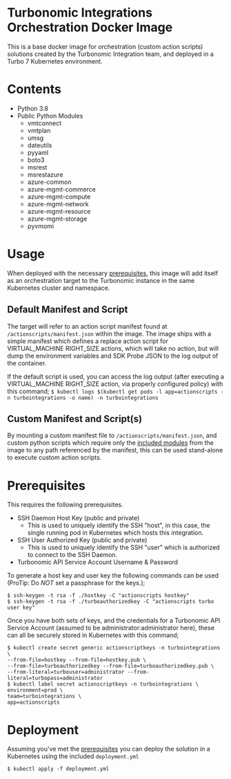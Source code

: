 # Turbonomic Integrations Orchestration Docker Image
This is a base docker image for orchestration (custom action scripts) solutions created by the Turbonomic Integration team, and deployed in a Turbo 7 Kubernetes environment.

# Contents
* Python 3.8
* Public Python Modules
  * vmtconnect
  * vmtplan
  * umsg
  * dateutils
  * pyyaml
  * boto3
  * msrest
  * msrestazure
  * azure-common
  * azure-mgmt-commerce
  * azure-mgmt-compute
  * azure-mgmt-network
  * azure-mgmt-resource
  * azure-mgmt-storage
  * pyvmomi

# Usage
When deployed with the necessary [prerequisites](#prerequisites), this image will add itself as an orchestration target to the Turbonomic instance in the same Kubernetes cluster and namespace.

## Default Manifest and Script
The target will refer to an action script manifest found at `/actionscripts/manifest.json` within the image. The image ships with a simple manifest which defines a replace action script for VIRTUAL_MACHINE RIGHT_SIZE actions, which will take no action, but will dump the environment variables and SDK Probe JSON to the log output of the container.

If the default script is used, you can access the log output (after executing a VIRTUAL_MACHINE RIGHT_SIZE action, via properly configured policy) with this command;
`$ kubectl logs $(kubectl get pods -l app=actionscripts -n turbointegrations -o name) -n turbointegrations`

## Custom Manifest and Script(s)
By mounting a custom manifest file to `/actionscripts/manifest.json`, and custom python scripts which require only the [included modules](#contents) from the image to any path referenced by the manifest, this can be used stand-alone to execute custom action scripts.

# Prerequisites

This requires the following prerequisites.
* SSH Daemon Host Key (public and private)
  * This is used to uniquely identify the SSH "host", in this case, the single running pod in Kubernetes which hosts this integration.
* SSH User Authorized Key (public and private)
  * This is used to uniquely identify the SSH "user" which is authorized to connect to the SSH Daemon.
* Turbonomic API Service Account Username & Password

To generate a host key and user key the following commands can be used
(ProTip: Do *NOT* set a passphrase for the keys.);
```
$ ssh-keygen -t rsa -f ./hostkey -C "actionscripts hostkey"
$ ssh-keygen -t rsa -f ./turboauthorizedkey -C "actionscripts turbo user key"
```

Once you have both sets of keys, and the credentials for a Turbonomic API Service Account (assumed to be administrator:administrator here), these can all be securely stored in Kubernetes with this command;
```
$ kubectl create secret generic actionscriptkeys -n turbointegrations \
--from-file=hostkey --from-file=hostkey.pub \
--from-file=turboauthorizedkey --from-file=turboauthorizedkey.pub \
--from-literal=turbouser=administrator --from-literal=turbopass=administrator
$ kubectl label secret actionscriptkeys -n turbointegrations \
environment=prod \
team=turbointegrations \
app=actionscripts
```

# Deployment
Assuming you've met the [prerequisites](#prerequisites) you can deploy the solution in a Kubernetes using the included `deployment.yml`

`$ kubectl apply -f deployment.yml`
